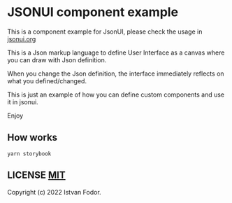 # JSONUI component example

This is a component example for JsonUI, please check the usage in [jsonui.org](https://jsonui.org)

This is a Json markup language to define User Interface as a canvas where you can draw with Json definition.

When you change the Json definition, the interface immediately reflects on what you defined/changed.

This is just an example of how you can define custom components and use it in jsonui.

Enjoy

## How works

`yarn storybook`

## LICENSE [MIT](LICENSE)

Copyright (c) 2022 Istvan Fodor.
